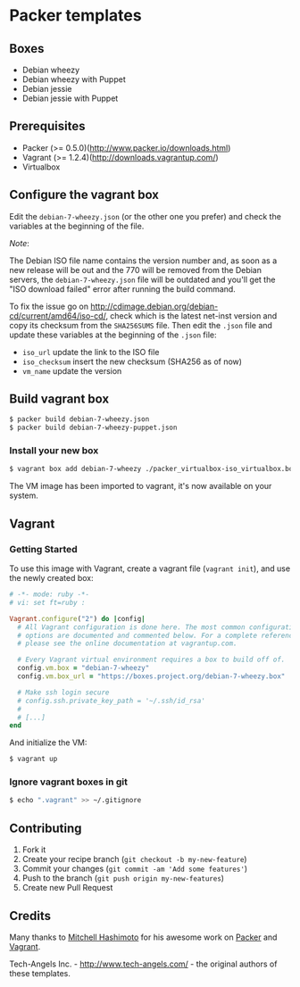 Packer templates
================

## Boxes

* Debian wheezy
* Debian wheezy with Puppet
* Debian jessie
* Debian jessie with Puppet

## Prerequisites

* Packer (>= 0.5.0)(http://www.packer.io/downloads.html)
* Vagrant (>= 1.2.4)(http://downloads.vagrantup.com/)
* Virtualbox

## Configure the vagrant box

Edit the `debian-7-wheezy.json` (or the other one you prefer) and check the variables at the beginning of the file.

*Note*:

The Debian ISO file name contains the version number and, as soon as a new release will be out and the 770 will be
removed from the Debian servers, the `debian-7-wheezy.json` file will be outdated and you'll get the "ISO download
failed" error after running the build command.

To fix the issue go on http://cdimage.debian.org/debian-cd/current/amd64/iso-cd/, check which is the latest net-inst
version and copy its checksum from the `SHA256SUMS` file. Then edit the `.json` file and update these variables at the
beginning of the `.json` file:

* `iso_url` update the link to the ISO file
* `iso_checksum` insert the new checksum (SHA256 as of now)
* `vm_name` update the version

## Build vagrant box

```bash
$ packer build debian-7-wheezy.json
$ packer build debian-7-wheezy-puppet.json
```

### Install your new box

```bash
$ vagrant box add debian-7-wheezy ./packer_virtualbox-iso_virtualbox.box
```

The VM image has been imported to vagrant, it's now available on your system.

## Vagrant

### Getting Started

To use this image with Vagrant, create a vagrant file (`vagrant init`), and use the newly created box:

```ruby
# -*- mode: ruby -*-
# vi: set ft=ruby :

Vagrant.configure("2") do |config|
  # All Vagrant configuration is done here. The most common configuration
  # options are documented and commented below. For a complete reference,
  # please see the online documentation at vagrantup.com.

  # Every Vagrant virtual environment requires a box to build off of.
  config.vm.box = "debian-7-wheezy"
  config.vm.box_url = "https://boxes.project.org/debian-7-wheezy.box"

  # Make ssh login secure
  # config.ssh.private_key_path = '~/.ssh/id_rsa'
  #
  # [...]
end
```

And initialize the VM:

```bash
$ vagrant up
```

### Ignore vagrant boxes in git

```bash
$ echo ".vagrant" >> ~/.gitignore
```

## Contributing

1. Fork it
2. Create your recipe branch (`git checkout -b my-new-feature`)
3. Commit your changes (`git commit -am 'Add some features'`)
4. Push to the branch (`git push origin my-new-features`)
5. Create new Pull Request

## Credits

Many thanks to [Mitchell Hashimoto](https://github.com/mitchellh/) for his awesome work on
[Packer](https://github.com/mitchellh/packer) and [Vagrant](https://github.com/mitchellh/vagrant).

Tech-Angels Inc. - http://www.tech-angels.com/ - the original authors of these templates.

